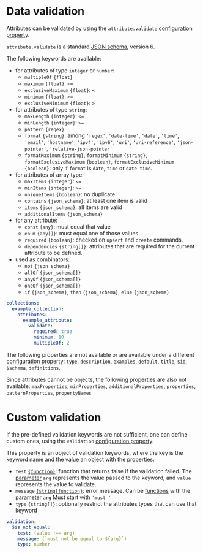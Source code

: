 # Data validation

Attributes can be validated by using the `attribute.validate`
[configuration property](../configuration/configuration.md#properties).

`attribute.validate` is a standard [JSON schema](http://json-schema.org/),
version 6.

The following keywords are available:
  - for attributes of type `integer` or `number`:
    - `multipleOf` `{float}`
    - `maximum` `{float}`: `<=`
    - `exclusiveMaximum` `{float}`: `<`
    - `minimum` `{float}`: `>=`
    - `exclusiveMinimum` `{float}`: `>`
  - for attributes of type `string`:
    - `maxLength` `{integer}`: `<=`
    - `minLength` `{integer}`: `>=`
    - `pattern` `{regex}`
    - `format` `{string}`: among `'regex'`, `'date-time'`, `'date'`,
      `'time'`, `'email'`, `'hostname'`, `'ipv4'`, `'ipv6'`, `'uri'`,
      `'uri-reference'`, `'json-pointer'`, `'relative-json-pointer'`
    - `formatMaximum` `{string}`, `formatMinimum` `{string}`,
      `formatExclusiveMaximum` `{boolean}`,
      `formatExclusiveMinimum` `{boolean}`: only if `format` is `date`, `time`
      or `date-time`.
  - for attributes of array type:
    - `maxItems` `{integer}`: `<=`
    - `minItems` `{integer}`: `>=`
    - `uniqueItems` `{boolean}`: no duplicate
    - `contains` `{json_schema}`: at least one item is valid
    - `items` `{json_schema}`: all items are valid
    - `additionalItems` `{json_schema}`
  - for any attribute:
    - `const` `{any}`: must equal that value
    - `enum` `{any[]}`: must equal one of those values
    - `required` `{boolean}`: checked on `upsert` and `create` commands.
    - `dependencies` `{string[]}`: attributes that are required
      for the current attribute to be defined.
  - used as combinators:
    - `not` `{json_schema}`
    - `allOf` `{json_schema[]}`
    - `anyOf` `{json_schema[]}`
    - `oneOf` `{json_schema[]}`
    - `if` `{json_schema}`, `then` `{json_schema}`, `else` `{json_schema}`

```yml
collections:
  example_collection:
    attributes:
      example_attribute:
        validate:
          required: true
          minimum: 10
          multipleOf: 2
```

The following properties are not available or are available under a different
[configuration property](../configuration/configuration.md#properties): `type`,
`description`, `examples`, `default`, `title`, `$id`, `$schema`, `definitions`.

Since attributes cannot be objects, the following properties are also
not available: `maxProperties`, `minProperties`, `additionalProperties`,
`properties`, `patternProperties`, `propertyNames`

# Custom validation

If the pre-defined validation keywords are not sufficient, one can define
custom ones, using the `validation`
[configuration property](../configuration/configuration.md#properties).

This property is an object of validation keywords, where the key is the
keyword name and the value an object with the properties:
  - `test` [`{function}`](../configuration/functions.md): function that returns false
    if the validation failed.
    The [parameter](../configuration/functions.md#parameters) `arg` represents the value
    passed to the keyword, and `value` represents the value to validate.
  - `message` [`{string|function}`](../configuration/functions.md): error message.
    Can be [functions](../configuration/functions.md) with the
    [parameter](../configuration/functions.md#parameters) `arg`
    Must start with `'must '`
  - `type` `{string[]}`: optionally restrict the attributes types that can
    use that keyword

```yml
validation:
  $is_not_equal:
    test: (value !== arg)
    message: (`must not be equal to ${arg}`)
    type: number
```
